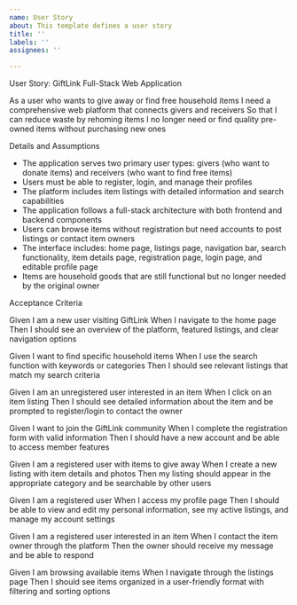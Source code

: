 ```yaml
---
name: User Story
about: This template defines a user story
title: ''
labels: ''
assignees: ''

---
```


User Story: GiftLink Full-Stack Web Application

As a user who wants to give away or find free household items
I need a comprehensive web platform that connects givers and receivers
So that I can reduce waste by rehoming items I no longer need or find quality pre-owned items without purchasing new ones

Details and Assumptions

- The application serves two primary user types: givers (who want to donate items) and receivers (who want to find free items)
- Users must be able to register, login, and manage their profiles
- The platform includes item listings with detailed information and search capabilities
- The application follows a full-stack architecture with both frontend and backend components
- Users can browse items without registration but need accounts to post listings or contact item owners
- The interface includes: home page, listings page, navigation bar, search functionality, item details page, registration page, login page, and editable profile page
- Items are household goods that are still functional but no longer needed by the original owner

 Acceptance Criteria

Given I am a new user visiting GiftLink
When I navigate to the home page
Then I should see an overview of the platform, featured listings, and clear navigation options

Given I want to find specific household items
When I use the search function with keywords or categories
Then I should see relevant listings that match my search criteria

Given I am an unregistered user interested in an item
When I click on an item listing
Then I should see detailed information about the item and be prompted to register/login to contact the owner

Given I want to join the GiftLink community
When I complete the registration form with valid information
Then I should have a new account and be able to access member features

Given I am a registered user with items to give away
When I create a new listing with item details and photos
Then my listing should appear in the appropriate category and be searchable by other users

Given I am a registered user
When I access my profile page
Then I should be able to view and edit my personal information, see my active listings, and manage my account settings

Given I am a registered user interested in an item
When I contact the item owner through the platform
Then the owner should receive my message and be able to respond

Given I am browsing available items
When I navigate through the listings page
Then I should see items organized in a user-friendly format with filtering and sorting options
